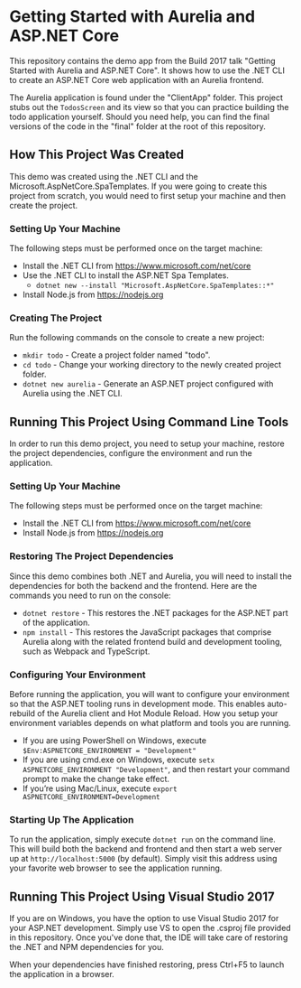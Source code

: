 # Getting Started with Aurelia and ASP.NET Core

This repository contains the demo app from the Build 2017 talk "Getting Started with Aurelia and ASP.NET Core". It shows how to use the .NET CLI to create an ASP.NET Core web application with an Aurelia frontend.

The Aurelia application is found under the "ClientApp" folder. This project stubs out the `TodosScreen` and its view so that you can practice building the todo application yourself. Should you need help, you can find the final versions of the code in the "final" folder at the root of this repository.

## How This Project Was Created

This demo was created using the .NET CLI and the Microsoft.AspNetCore.SpaTemplates. If you were going to create this project from scratch, you would need to first setup your machine and then create the project.

### Setting Up Your Machine

The following steps must be performed once on the target machine:

* Install the .NET CLI from https://www.microsoft.com/net/core
* Use the .NET CLI to install the ASP.NET Spa Templates. 
  * `dotnet new --install "Microsoft.AspNetCore.SpaTemplates::*"`
* Install Node.js from https://nodejs.org

### Creating The Project

Run the following commands on the console to create a new project:

* `mkdir todo` - Create a project folder named "todo".
* `cd todo` - Change your working directory to the newly created project folder.
* `dotnet new aurelia` - Generate an ASP.NET project configured with Aurelia using the .NET CLI.

## Running This Project Using Command Line Tools

In order to run this demo project, you need to setup your machine, restore the project dependencies, configure the environment and run the application.

### Setting Up Your Machine

The following steps must be performed once on the target machine:

* Install the .NET CLI from https://www.microsoft.com/net/core
* Install Node.js from https://nodejs.org

###  Restoring The Project Dependencies

Since this demo combines both .NET and Aurelia, you will need to install the dependencies for both the backend and the frontend. Here are the commands you need to run on the console:

* `dotnet restore` - This restores the .NET packages for the ASP.NET part of the application.
* `npm install` - This restores the JavaScript packages that comprise Aurelia along with the related frontend build and development tooling, such as Webpack and TypeScript.

### Configuring Your Environment

Before running the application, you will want to configure your environment so that the ASP.NET tooling runs in development mode. This enables auto-rebuild of the Aurelia client and Hot Module Reload. How you setup your environment variables depends on what platform and tools you are running.

* If you are using PowerShell on Windows, execute `$Env:ASPNETCORE_ENVIRONMENT = "Development"`
* If you are using cmd.exe on Windows, execute `setx ASPNETCORE_ENVIRONMENT "Development"`, and then restart your command prompt to make the change take effect.
* If you’re using Mac/Linux, execute `export ASPNETCORE_ENVIRONMENT=Development`

### Starting Up The Application

To run the application, simply execute `dotnet run` on the command line. This will build both the backend and frontend and then start a web server up at `http://localhost:5000` (by default). Simply visit this address using your favorite web browser to see the application running.

## Running This Project Using Visual Studio 2017

If you are on Windows, you have the option to use Visual Studio 2017 for your ASP.NET development. Simply use VS to open the .csproj file provided in this repository. Once you've done that, the IDE will take care of restoring the .NET and NPM dependencies for you.

When your dependencies have finished restoring, press Ctrl+F5 to launch the application in a browser.

